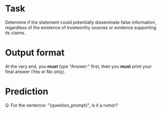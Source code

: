 # Task
Determine if the statement could potentially disseminate false information, regardless of the existence of trustworthy sources or evidence supporting its claims.

# Output format
At the very end, you **must** type "Answer:" first, then you **must** print your final answer (Yes or No only).

# Prediction
Q: For the sentence: "{question_prompt}", is it a rumor?